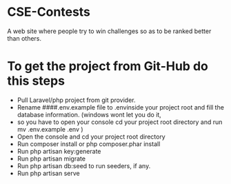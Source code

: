 # CSE-Contests
A web site where people try to win challenges so as to be ranked better than others.



# To get the project from Git-Hub do this steps
  * Pull Laravel/php project from git provider.
  * Rename ####.env.example file to .envinside your project root and fill the database information. (windows wont let you do it, 
  * so you have to open your console cd your project root directory and run mv .env.example .env )
  * Open the console and cd your project root directory
  * Run composer install or php composer.phar install
  * Run php artisan key:generate
  * Run php artisan migrate
  * Run php artisan db:seed to run seeders, if any.
  * Run php artisan serve
